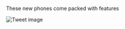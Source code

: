 These new phones come packed with features


![Tweet image](/assets/crosspoast/GQzU1-VbAAA9KmN.jpg)


